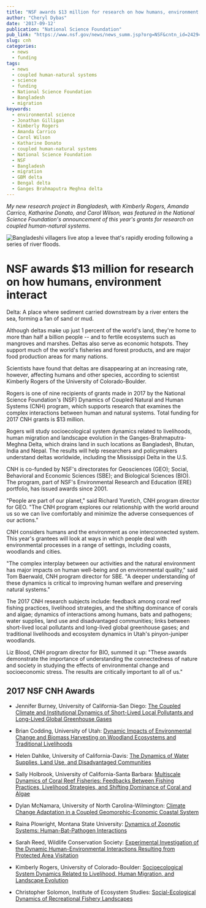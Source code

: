 ```yaml
---
title: "NSF awards $13 million for research on how humans, environment interact"
author: "Cheryl Dybas"
date: '2017-09-12'
publication: "National Science Foundation"
pub_link: "https://www.nsf.gov/news/news_summ.jsp?org=NSF&cntn_id=242942"
slug: cnh
categories:
  - news
  - funding
tags:
  - news
  - coupled human-natural systems
  - science
  - funding
  - National Science Foundation
  - Bangladesh
  - migration
keywords:
  - environmental science
  - Jonathan Gilligan
  - Kimberly Rogers
  - Amanda Carrico
  - Carol Wilson
  - Katharine Donato
  - coupled human-natural systems
  - National Science Foundation
  - NSF
  - Bangladesh
  - migration
  - GBM delta
  - Bengal delta
  - Ganges Brahmaputra Meghna delta
---
```


_My new research project in Bangladesh, with Kimberly Rogers, Amanda Carrico, Katharine Donato, and Carol Wilson, was featured in the National Science Foundation's announcement
of this year's grants for research on coupled human-natural systems._

<!--more-->


![Bangladeshi villagers live atop a levee that's rapidly eroding following a series of river floods.](/img/bgd/CNH_bank_erosion_f.jpg)

# NSF awards $13 million for research on how humans, environment interact

Delta: A place where sediment carried downstream by a river enters the sea, forming a fan of sand or mud.

Although deltas make up just 1 percent of the world's land, they're home to more than half a billion people -- and to fertile ecosystems such as mangroves and marshes. Deltas also serve as economic hotspots. They support much of the world's fisheries and forest products, and are major food production areas for many nations.

Scientists have found that deltas are disappearing at an increasing rate, however, affecting humans and other species, according to scientist Kimberly Rogers of the University of Colorado-Boulder.

Rogers is one of nine recipients of grants made in 2017 by the National Science Foundation's (NSF) Dynamics of Coupled Natural and Human Systems (CNH) program, which supports research that examines the complex interactions between human and natural systems. Total funding for 2017 CNH grants is $13 million.

Rogers will study socioecological system dynamics related to livelihoods, human migration and landscape evolution in the Ganges-Brahmaputra-Meghna Delta, which drains land in such locations as Bangladesh, Bhutan, India and Nepal. The results will help researchers and policymakers understand deltas worldwide, including the Mississippi Delta in the U.S.

CNH is co-funded by NSF's directorates for Geosciences (GEO); Social, Behavioral and Economic Sciences (SBE); and Biological Sciences (BIO). The program, part of NSF's Environmental Research and Education (ERE) portfolio, has issued awards since 2001.

"People are part of our planet," said Richard Yuretich, CNH program director for GEO. "The CNH program explores our relationship with the world around us so we can live comfortably and minimize the adverse consequences of our actions."

CNH considers humans and the environment as one interconnected system. This year's grantees will look at ways in which people deal with environmental processes in a range of settings, including coasts, woodlands and cities.

"The complex interplay between our activities and the natural environment has major impacts on human well-being and on environmental quality," said Tom Baerwald, CNH program director for SBE. "A deeper understanding of these dynamics is critical to improving human welfare and preserving natural systems."

The 2017 CNH research subjects include: feedback among coral reef fishing practices, livelihood strategies, and the shifting dominance of corals and algae; dynamics of interactions among humans, bats and pathogens; water supplies, land use and disadvantaged communities; links between short-lived local pollutants and long-lived global greenhouse gases; and traditional livelihoods and ecosystem dynamics in Utah's pinyon-juniper woodlands.

Liz Blood, CNH program director for BIO, summed it up: "These awards demonstrate the importance of understanding the connectedness of nature and society in studying the effects of environmental change and socioeconomic stress. The results are critically important to all of us."

## 2017 NSF CNH Awards

* Jennifer Burney, University of California-San Diego: [The Coupled Climate and Institutional Dynamics of Short-Lived Local Pollutants and Long-Lived Global Greenhouse Gases](https://nsf.gov/awardsearch/showAward?AWD_ID=1715557)

* Brian Codding, University of Utah: [Dynamic Impacts of Environmental Change and Biomass Harvesting on Woodland Ecosystems and Traditional Livelihoods](https://nsf.gov/awardsearch/showAward?AWD_ID=1714972)

* Helen Dahlke, University of California-Davis: [The Dynamics of Water Supplies, Land Use, and Disadvantaged Communities](https://nsf.gov/awardsearch/showAward?AWD_ID=1716130)

* Sally Holbrook, University of California-Santa Barbara: [Multiscale Dynamics of Coral Reef Fisheries: Feedbacks Between Fishing Practices, Livelihood Strategies, and Shifting Dominance of Coral and Algae](https://nsf.gov/awardsearch/showAward?AWD_ID=1714704)

* Dylan McNamara, University of North Carolina-Wilmington: [Climate Change Adaptation in a Coupled Geomorphic-Economic Coastal System](https://nsf.gov/awardsearch/showAward?AWD_ID=1715638)

* Raina Plowright, Montana State University: [Dynamics of Zoonotic Systems: Human-Bat-Pathogen Interactions](https://nsf.gov/awardsearch/showAward?AWD_ID=1716698)

* Sarah Reed, Wildlife Conservation Society: [Experimental Investigation of the Dynamic Human-Environmental Interactions Resulting from Protected Area Visitation](https://nsf.gov/awardsearch/showAward?AWD_ID=1716533)

* Kimberly Rogers, University of Colorado-Boulder: [Socioecological System Dynamics Related to Livelihood, Human Migration, and Landscape Evolution](https://nsf.gov/awardsearch/showAward?AWD_ID=1716909)

* Christopher Solomon, Institute of Ecosystem Studies: [Social-Ecological Dynamics of Recreational Fishery Landscapes](https://nsf.gov/awardsearch/showAward?AWD_ID=1716066)
